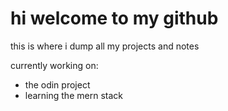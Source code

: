 # hi welcome to my github
this is where i dump all my projects and notes 

currently working on:
- the odin project
- learning the mern stack


